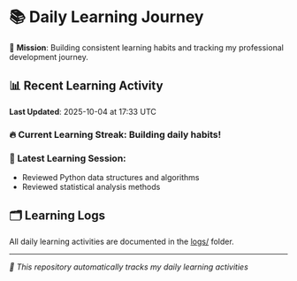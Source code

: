 # 📚 Daily Learning Journey

🎯 **Mission**: Building consistent learning habits and tracking my professional development journey.

## 📊 Recent Learning Activity

**Last Updated**: 2025-10-04 at 17:33 UTC

### 🔥 Current Learning Streak: Building daily habits!

### 📝 Latest Learning Session:
- Reviewed Python data structures and algorithms
- Reviewed statistical analysis methods

## 🗂️ Learning Logs

All daily learning activities are documented in the [logs/](./logs/) folder.

---
*🤖 This repository automatically tracks my daily learning activities*
